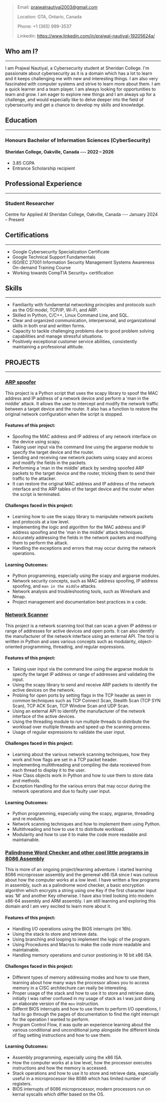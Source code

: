 > Email: prajwalnautiyal2003@gmail.com
>
> Location: GTA, Ontario, Canada
>
> Phone: +1 (365) 999-3537
>
> Linkedin: https://www.linkedin.com/in/prajwal-nautiyal-19205624a/

## Who am I?
* * *
I am Prajwal Nautiyal, a Cybersecurity student at Sheridan College. I'm passionate about cybersecurity as it is a domain which has a lot to learn and it keeps challenging me with new and interesting things. I am also very fascinated with computer systems and strive to learn more about them. I am a quick learner and a team player. I am always looking for opportunities to learn and grow. I am eager to explore new things and I am always up for a challenge, and would especially like to delve deeper into the field of cybersecurity and get a chance to develop my skills and knowledge.


## Education
* * *
### Honours Bachelor of Information Sciences (CyberSecurity)
#### Sheridan College, Oakville, Canada       ---       2022 – 2026
* 3.85 CGPA
* Entrance Scholarship recipient


## Professional Experience
* * *
### Student Researcher
Centre for Applied AI
Sheridan College, Oakville, Canada        ---       January 2024 – Present 


## Certifications
* * *
* Google Cybersecurity Specialization Certificate
* Google Technical Support Fundamentals
* ISO/IEC 27001 Information Security Management Systems Awareness On-demand Training Course
* Working towards CompTIA Security+ certification


## Skills
* * *
* Familiarity with fundamental networking principles and protocols such as the OSI model, TCP/IP, Wi-Fi, and ARP.
* Skilled in Python, C/C++, Linux Command Line, and SQL.
* Clear and organized communication, interpersonal, and organizational skills in both oral and written forms.
* Capacity to tackle challenging problems due to good problem solving capabilities and manage stressful situations.
* Positively exceptional customer service abilities, consistently maintaining a professional attitude.


## PROJECTS
* * *
### [ARP spoofer](https://github.com/PrajwalNa/Spoofer)
This project is a Python script that uses the scapy library to spoof the MAC address and IP address of a network device and perform a 'man in the middle' attack. It allows the user to intercept and modify the network traffic between a target device and the router. It also has a function to restore the original network configuration when the script is stopped.

#### Features of this project:
* Spoofing the MAC address and IP address of any network interface on the device using scapy.
* Taking user input via the command line using the argparse module to specify the target device and the router.
* Sending and receiving raw network packets using scapy and access and modify the fields in the packets.
* Performing a 'man in the middle' attack by sending spoofed ARP packets to the target device and the router, tricking them to send their traffic to the attacker.
* It can restore the original MAC address and IP address of the network interface and the ARP tables of the target device and the router when the script is terminated.

#### Challenges faced in this project:
* Learning how to use the scapy library to manipulate network packets and protocols at a low level.
* Implementing the logic and algorithm for the MAC address and IP address spoofing and the 'man in the middle' attack techniques.
* Accurately addressing the fields in the network packets and modifying them to perform the attack.
* Handling the exceptions and errors that may occur during the network operations.

#### Learning Outcomes:
* Python programming, especially using the scapy and argparse modules.
* Network security concepts, such as MAC address spoofing, IP address spoofing, and `man in the middle` attacks.
* Network analysis and troubleshooting tools, such as Wireshark and Nmap.
* Project management and documentation best practices in a code.


### [Network Scanner](https://github.com/PrajwalNa/NetScanner)
This project is a network scanning tool that can scan a given IP address or range of addresses for active devices and open ports. It can also identify the manufacturer of the network interface using an external API. The tool is written in Python and uses various concepts such as modularity, object-oriented programming, threading, and regular expressions.

#### Features of this project:
* Taking user input via the command line using the argparse module to specify the target IP address or range of addresses and validating the input.
* Using the scapy library to send and receive ARP packets to identify the active devices on the network.
* Probing for open ports by setting flags in the TCP header as seen in common techniques such as TCP Connect Scan, Stealth Scan (TCP SYN Scan), TCP ACK Scan, TCP Window Scan and UDP Scan.
* Using an external API to identify the manufacturer of the network interface of the active devices.
* Using the threading module to run multiple threads to distribute the workload over multiple threads and speed up the scanning process.
* Usage of regular expressions to validate the user input.

#### Challenges faced in this project:
* Learning about the various network scanning techniques, how they work and how flags are set in a TCP packet header.
* Implementing multithreading and compiling the data receieved from each thread to display it to the user.
* How Class objects work in Python and how to use them to store data and methods.
* Exception Handling for the various errors that may occur during the network operations and due to faulty user input.

#### Learning Outcomes:
* Python programming, especially using the scapy, argparse, threading and re modules.
* Network scanning techniques and how to implement them using Python.
* Multithreading and how to use it to distribute workload.
* Modularity and how to use it to make the code more readable and maintainable.


### [Palindrome Word Checker and other cool little programs in 8086 Assembly](https://github.com/PrajwalNa/ASM)
This is more of an ongoing project/learning adventure. I started learning 8086 microprosser assembly and the genereal x86 ISA since I was curious about how the computer works at a low level. I have written a few programs in assembly, such as a palindrome word checker, a basic encryption algorithm which encrypts a string using one Key if the first character input was 'M' and another Key otherwise. I have also tried looking into modern x86-64 assembly and ARM assembly. I am still learning and exploring this domain and I am very excited to learn more about it.

#### Features of this project:
* Handling I/O operations using the BIOS interrupts (int 16h).
* Using the stack to store and retrieve data.
* Using branching and looping to implement the logic of the program.
* Using Procedures and Macros to make the code more readable and maintainable.
* Handling memory operations and cursor postioning in 16 bit x86 ISA.

#### Challenges faced in this project:
* Different types of memory addressing modes and how to use them, learning about how many ways the processor allows you to access memory in a CISC architechure can really be interesting.
* Proper usage of the stack and how to use it to store and retrieve data, initially I was rather confused in my usage of stack as I was just doing an elaborate version of the `mov` instruction.
* Differnt BIOS interrupts and how to use them to perform I/O operations, I had to go through the pages of documentation to find the right interrupt for the operation I wanted to perform.
* Program Control Flow, it was quite an experience learning about the various conditional and unconditional jump alongside the different kinda of flag setting instructions and how to use them.

#### Learning Outcomes:
* Assembly programming, especially using the x86 ISA.
* How the computer works at a low level, how the processor executes instructions and how the memory is accessed.
* Stack operations and how to use it to store and retrieve data, especially useful in a microprocessor like 8086 which has limited number of registers.
* BIOS interrupts of 8086 microprocessor, modern processors run on kernal syscalls which differ based on the OS.